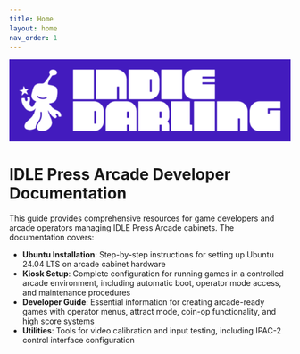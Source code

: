 ```yaml
---
title: Home
layout: home
nav_order: 1
---
```


![Indie Darling Logo](assets/images/id-logo.png)

# IDLE Press Arcade Developer Documentation

This guide provides comprehensive resources for game developers and arcade operators managing IDLE Press Arcade cabinets. The documentation covers:

- **Ubuntu Installation**: Step-by-step instructions for setting up Ubuntu 24.04 LTS on arcade cabinet hardware
- **Kiosk Setup**: Complete configuration for running games in a controlled arcade environment, including automatic boot, operator mode access, and maintenance procedures
- **Developer Guide**: Essential information for creating arcade-ready games with operator menus, attract mode, coin-op functionality, and high score systems
- **Utilities**: Tools for video calibration and input testing, including IPAC-2 control interface configuration